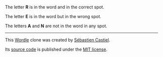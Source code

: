 The letter **R** is in the word and in the correct spot.

The letter **E** is in the word but in the wrong spot.

The letters **A** and **N** are not in the word in any spot.

***

This [Wordle](https://www.nytimes.com/games/wordle/index.html) clone was created by [Sébastien Castiel](https://scastiel.dev).

Its [source code](https://github.com/scastiel/gordle) is published under the [MIT license](https://github.com/scastiel/gordle/blob/main/LICENSE).